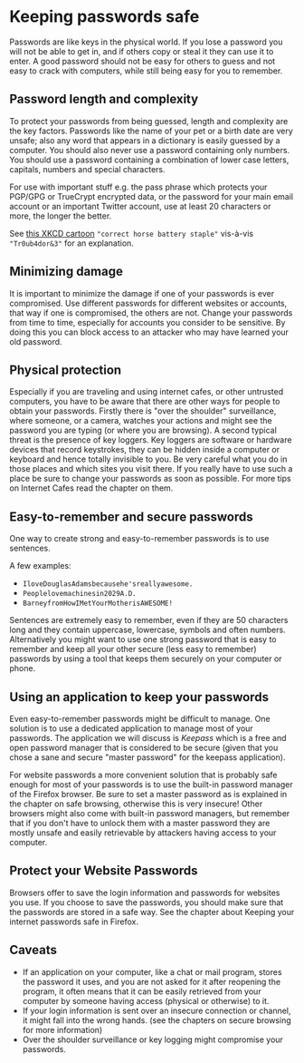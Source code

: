 Keeping passwords safe
======================

Passwords are like keys in the physical world. If you lose a password you will not be able to get in, and if others copy or steal it they can use it to enter. A good password should not be easy for others to guess and not easy to crack with computers, while still being easy for you to remember.

Password length and complexity
------------------------------

To protect your passwords from being guessed, length and complexity are the key factors. Passwords like the name of your pet or a birth date are very unsafe; also any word that appears in a dictionary is easily guessed by a computer. You should also never use a password containing only numbers. You should use a password containing a combination of lower case letters, capitals, numbers and special characters.

For use with important stuff e.g. the pass phrase which protects your PGP/GPG or TrueCrypt encrypted data, or the password for your main email account or an important Twitter account, use at least 20 characters or more, the longer the better.

See [this XKCD cartoon](https://xkcd.com/936/) `"correct horse battery staple"` vis-à-vis `"Tr0ub4dor&3"` for an explanation.

Minimizing damage
-----------------

It is important to minimize the damage if one of your passwords is ever compromised. Use different passwords for different websites or accounts, that way if one is compromised, the others are not. Change your passwords from time to time, especially for accounts you consider to be sensitive. By doing this you can block access to an attacker who may have learned your old password.

Physical protection
-------------------

Especially if you are traveling and using internet cafes, or other untrusted computers, you have to be aware that there are other ways for people to obtain your passwords. Firstly there is "over the shoulder" surveillance, where someone, or a camera, watches your actions and might see the password you are typing (or where you are browsing). A second typical threat is the presence of key loggers. Key loggers are software or hardware devices that record keystrokes, they can be hidden inside a computer or keyboard and hence totally invisible to you. Be very careful what you do in those places and which sites you visit there. If you really have to use such a place be sure to change your passwords as soon as possible. For more tips on Internet Cafes read the chapter on them.

Easy-to-remember and secure passwords
-------------------------------------

One way to create strong and easy-to-remember passwords is to use sentences.

A few examples:

 * `IloveDouglasAdamsbecausehe'sreallyawesome.`
 * `Peoplelovemachinesin2029A.D.`
 * `BarneyfromHowIMetYourMotherisAWESOME!`

Sentences are extremely easy to remember, even if they are 50 characters long and they contain uppercase, lowercase, symbols and often numbers. Alternatively you might want to use one strong password that is easy to remember and keep all your other secure (less easy to remember) passwords by using a tool that keeps them securely on your computer or phone.

Using an application to keep your passwords
-------------------------------------------

Even easy-to-remember passwords might be difficult to manage. One solution is to use a dedicated application to manage most of your passwords. The application we will discuss is *Keepass* which is a free and open password manager that is considered to be secure (given that you chose a sane and secure "master password" for the keepass application).

For website passwords a more convenient solution that is probably safe enough for most of your passwords is to use the built-in password manager of the Firefox browser. Be sure to set a master password as is explained in the chapter on safe browsing, otherwise this is very insecure! Other browsers might also come with built-in password managers, but remember that if you don't have to unlock them with a master password they are mostly unsafe and easily retrievable by attackers having access to your computer.

Protect your Website Passwords
------------------------------

Browsers offer to save the login information and passwords for websites you use. If you choose to save the passwords, you should make sure that the passwords are stored in a safe way. See the chapter about Keeping your internet passwords safe in Firefox.

Caveats
-------

 * If an application on your computer, like a chat or mail program, stores the password it uses, and you are not asked for it after reopening the program, it often means that it can be easily retrieved from your computer by someone having access (physical or otherwise) to it.
 * If your login information is sent over an insecure connection or channel, it might fall into the wrong hands. (see the chapters on secure browsing for more information)
 * Over the shoulder surveillance or key logging might compromise your passwords.
